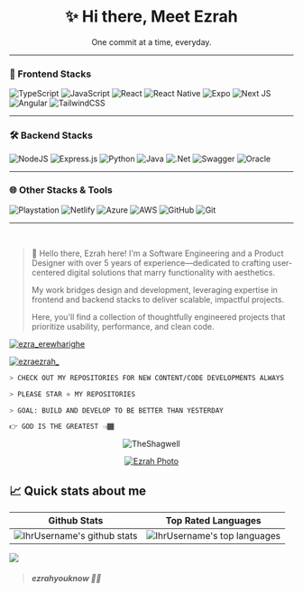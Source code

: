 ﻿
<h1 align="center">✨ Hi there, Meet Ezrah</h1>
<p align="center">One commit at a time, everyday.</p>

---

### 🚀 Frontend Stacks

![TypeScript](https://img.shields.io/badge/typescript-%23007ACC.svg?style=for-the-badge&logo=typescript&logoColor=white)
![JavaScript](https://img.shields.io/badge/javascript-%23323330.svg?style=for-the-badge&logo=javascript&logoColor=%23F7DF1E)
![React](https://img.shields.io/badge/react-%2320232a.svg?style=for-the-badge&logo=react&logoColor=%2361DAFB)
![React Native](https://img.shields.io/badge/react_native-%2320232a.svg?style=for-the-badge&logo=react&logoColor=%2361DAFB)
![Expo](https://img.shields.io/badge/expo-1C1E24?style=for-the-badge&logo=expo&logoColor=#D04A37)
![Next JS](https://img.shields.io/badge/Next-black?style=for-the-badge&logo=next.js&logoColor=white)
![Angular](https://img.shields.io/badge/angular-%23DD0031.svg?style=for-the-badge&logo=angular&logoColor=white)
![TailwindCSS](https://img.shields.io/badge/tailwindcss-%2338B2AC.svg?style=for-the-badge&logo=tailwind-css&logoColor=white)

---

### 🛠️ Backend Stacks

![NodeJS](https://img.shields.io/badge/node.js-6DA55F?style=for-the-badge&logo=node.js&logoColor=white)
![Express.js](https://img.shields.io/badge/express.js-%23404d59.svg?style=for-the-badge&logo=express&logoColor=%2361DAFB)
![Python](https://img.shields.io/badge/python-3670A0?style=for-the-badge&logo=python&logoColor=ffdd54)
![Java](https://img.shields.io/badge/java-%23ED8B00.svg?style=for-the-badge&logo=openjdk&logoColor=white)
![.Net](https://img.shields.io/badge/.NET-5C2D91?style=for-the-badge&logo=.net&logoColor=white)
![Swagger](https://img.shields.io/badge/-Swagger-%23Clojure?style=for-the-badge&logo=swagger&logoColor=white)
![Oracle](https://img.shields.io/badge/Oracle-F80000?style=for-the-badge&logo=oracle&logoColor=white)

---

### 🌐 Other Stacks & Tools

![Playstation](https://img.shields.io/badge/Playstation-003791?style=for-the-badge&logo=playstation&logoColor=white)
![Netlify](https://img.shields.io/badge/netlify-%23000000.svg?style=for-the-badge&logo=netlify&logoColor=#00C7B7)
![Azure](https://img.shields.io/badge/azure-%230072C6.svg?style=for-the-badge&logo=microsoftazure&logoColor=white)
![AWS](https://img.shields.io/badge/AWS-%23FF9900.svg?style=for-the-badge&logo=amazon-aws&logoColor=white)
![GitHub](https://img.shields.io/badge/github-%23121011.svg?style=for-the-badge&logo=github&logoColor=white)
![Git](https://img.shields.io/badge/git-%23F05033.svg?style=for-the-badge&logo=git&logoColor=white)

---

<br/>


> 👋 Hello there, Ezrah here! 
> I'm a Software Engineering and a Product Designer with over 5 years of experience—dedicated to crafting user-centered digital solutions that marry functionality with aesthetics. 
> 
> My work bridges design and development, leveraging expertise in frontend and backend stacks to deliver scalable, impactful projects.
> 
> Here, you'll find a collection of thoughtfully engineered projects that prioritize usability, performance, and clean code.

<p align="left"> <a href="https://linkedin.com/in/ezra_erewharighe" target="blank"><img src="https://img.shields.io/twitter/follow/ezra_erewharighe?logo=linkedin&style=for-the-badge" alt="ezra_erewharighe" /></a> </p>
<p align="left"> <a href="https://x.com/ezraezrah_" target="blank"><img src="https://img.shields.io/twitter/follow/ezraezrah_?logo=X&style=for-the-badge" alt="ezraezrah_" /></a> </p>

```bash
> CHECK OUT MY REPOSITORIES FOR NEW CONTENT/CODE DEVELOPMENTS ALWAYS

> PLEASE STAR ⭐ MY REPOSITORIES

> GOAL: BUILD AND DEVELOP TO BE BETTER THAN YESTERDAY
```

```bash
👉 GOD IS THE GREATEST 👈🏾
```

<p align="center"> <img src="https://komarev.com/ghpvc/?username=TheShagwell&label=Profile%20views&color=111111&style=flat" alt="TheShagwell" /> </p>


<p align="center"> <a href="https://github.com/ryo-ma/github-profile-trophy"><img src="https://github-profile-trophy.vercel.app/?username=TheShagwell" alt="Ezrah Photo" /></a> </p>

## 📈 Quick stats about me
| Github Stats                                                                                                                                                              | Top Rated Languages                                                                                                                                                                       |
| ------------------------------------------------------------------------------------------------------------------------------------------------------------------------- | ----------------------------------------------------------------------------------------------------------------------------------------------------------------------------------- |
| ![IhrUsername's github stats](https://github-readme-stats.vercel.app/api?username=TheShagwell&rank_icon=github&show_icons=true&theme=shades-of-purple&count_private=true) | ![IhrUsername's top languages](https://github-readme-stats.vercel.app/api/top-langs/?username=TheShagwell&show_icons=true&theme=shades-of-purple&count_private=true&layout=compact) |
![](https://github-readme-streak-stats.herokuapp.com/?user=TheShagwell&theme=shades-of-purple&hide_border=false)<br/>


> ##### ezrahyouknow 🐱‍👤
